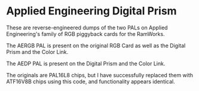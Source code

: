 # Applied Engineering Digital Prism

These are reverse-engineered dumps of the two PALs on Applied Engineering's family of RGB piggyback cards for the RamWorks.

The AERGB PAL is present on the original RGB Card as well as the Digital Prism and the Color Link.

The AEDP PAL is present on the Digital Prism and the Color Link.

The originals are PAL16L8 chips, but I have successfully replaced them with ATF16V8B chips using this code, and functionality appears identical.
